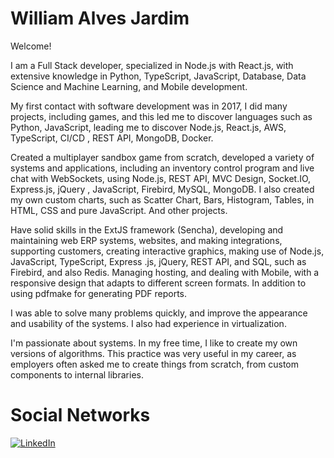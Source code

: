 # William Alves Jardim
Welcome!

I am a Full Stack developer, specialized in Node.js with React.js, with extensive knowledge in Python, TypeScript, JavaScript, Database, Data Science and Machine Learning, and Mobile development. 

My first contact with software development was in 2017, I did many projects, including games, and this led me to discover languages ​​such as Python, JavaScript, leading me to discover Node.js, React.js, AWS, TypeScript, CI/CD , REST API, MongoDB, Docker.

Created a multiplayer sandbox game from scratch, developed a variety of systems and applications, including an inventory control program and live chat with WebSockets, using Node.js, REST API, MVC Design, Socket.IO, Express.js, jQuery , JavaScript, Firebird, MySQL, MongoDB. I also created my own custom charts, such as Scatter Chart, Bars, Histogram, Tables, in HTML, CSS and pure JavaScript. And other projects.

Have solid skills in the ExtJS framework (Sencha), developing and maintaining web ERP systems, websites, and making integrations, supporting customers, creating interactive graphics, making use of Node.js, JavaScript, TypeScript, Express .js, jQuery, REST API, and SQL, such as Firebird, and also Redis. Managing hosting, and dealing with Mobile, with a responsive design that adapts to different screen formats. In addition to using pdfmake for generating PDF reports. 

I was able to solve many problems quickly, and improve the appearance and usability of the systems. I also had experience in virtualization. 

I'm passionate about systems. In my free time, I like to create my own versions of algorithms. This practice was very useful in my career, as employers often asked me to create things from scratch, from custom components to internal libraries.

# Social Networks
[![LinkedIn](https://img.shields.io/badge/LinkedIn-%230077B5.svg?style=for-the-badge&logo=linkedin&logoColor=white)](https://www.linkedin.com/in/william-jardim-ba619b214/)